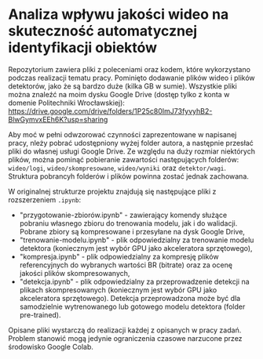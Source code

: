 # Analiza wpływu jakości wideo na skuteczność automatycznej identyfikacji obiektów


Repozytorium zawiera pliki z poleceniami oraz kodem, które wykorzystano podczas realizacji tematu pracy. Pominięto dodawanie plików wideo i plików detektorów, jako że są bardzo duże (kilka GB w sumie). Wszystkie pliki można znaleźć na moim dysku Google Drive (dostęp tylko z konta w domenie Politechniki Wrocławskiej): https://drive.google.com/drive/folders/1P25c80ImJ73fyvyhB2-BlwGymvxEEh6K?usp=sharing

Aby moć w pełni odwzorować czynności zaprezentowane w napisanej pracy, nleży pobrać udostępniony wyżej folder autora, a następnie przesłać pliki do własnej usługi Google Drive. Ze względu na duży rozmiar niektórych plików, można pominąć pobieranie zawartości następujących folderów: `wideo/logi`, `wideo/skompresowane`, `wideo/wyniki` oraz `detektor/wagi`. Struktura pobrancyh folderów i plików powinna zostać jednak zachowana. 

W originalnej strukturze projektu znajdują się następujące pliki z rozszerzeniem `.ipynb`:
<ul>
    <li>"przygotowanie-zbiorów.ipynb" - zawierający komendy służące pobraniu własnego zbioru do trenowania modelu, jak i do walidacji. Pobrane zbiory są kompresowane i przesyłane na dysk Google Drive,
    <li> "trenowanie-modelu.ipynb" - plik odpowiedzialny za trenowanie modelu  detektora (koniecznym jest wybór GPU jako akceleratora sprzętowego),
    <li> "kompresja.ipynb" - plik odpowiedzialny za kompresję plików referencyjnych do wybranych wartości BR (bitrate) oraz za ocenę jakości plików skompresowanych,
    <li> "detekcja.ipynb" - plik odpowiedzialny za przeprowadzenie detekcji na plikach skompresowanych (koniecznym jest wybór GPU jako akceleratora sprzętowego). Detekcja przeprowadzona może być dla  samodzielnie wytrenowanego lub gotowego modelu detektora (folder pre-trained).
</ul>

Opisane pliki wystarczą do realizacji każdej z opisanych w pracy zadań. Problem stanowić mogą jedynie ograniczenia czasowe narzucone przez środowisko Google Colab.
